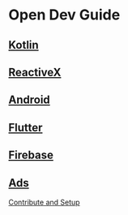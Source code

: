 # Open Dev Guide 

## [Kotlin](kotlin/kotlin.md)

## [ReactiveX](rx/rx.md)

## [Android](android/android.md)

## [Flutter](flutter/flutter.md)

## [Firebase](firebase/firebase.md)

## [Ads](ads/ads.md)
[Contribute and Setup](setup.md)